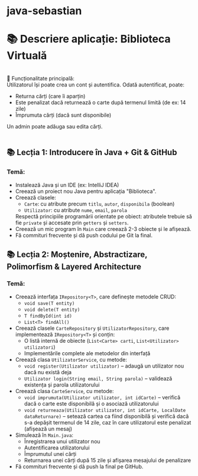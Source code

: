# java-sebastian
<h1>📚 Descriere aplicație: <b>Biblioteca Virtuală</b></h1><br>
🎯 Funcționalitate principală:<br>
Utilizatorul își poate crea un cont și autentifica.
Odată autentificat, poate:
<ul>
  <li>Returna cărți (care îi aparțin)</li>
  <li>Este penalizat dacă returnează o carte după termenul limită (de ex: 14 zile)</li>
  <li>Împrumuta cărți (dacă sunt disponibile)</li>
</ul>
Un admin poate adăuga sau edita cărți.
<br><br>

<h2>📚 Lecția 1: Introducere în Java + Git & GitHub</h2>

<h3>Temă:</h3>
<ul>
  <li>Instalează Java și un IDE (ex: IntelliJ IDEA)</li>
  <li>Creează un proiect nou Java pentru aplicația "Biblioteca".</li>
  <li>Creează clasele: 
    <ul>
      <li><code>Carte</code>: cu atribute precum <code>titlu</code>, <code>autor</code>, <code>disponibila</code> (boolean)</li>
      <li><code>Utilizator</code>: cu atribute <code>nume</code>, <code>email</code>, <code>parola</code></li>
    </ul>
    Respectă principiile programării orientate pe obiect: atributele trebuie să fie <code>private</code> și accesate prin <code>getters</code> și <code>setters</code>.
  </li>
  <li>Creează un mic program în <code>Main</code> care creează 2-3 obiecte și le afișează.</li>
  <li>Fă commituri frecvente și dă push codului pe Git la final.</li>
</ul>

<h2>📚 Lecția 2: Moștenire, Abstractizare, Polimorfism & Layered Architecture</h2>

<h3>Temă:</h3>
<ul>
  <li>Creează interfața <code>IRepository&lt;T&gt;</code>, care definește metodele CRUD:
    <ul>
      <li><code>void save(T entity)</code></li>
      <li><code>void delete(T entity)</code></li>
      <li><code>T findById(int id)</code></li>
      <li><code>List&lt;T&gt; findAll()</code></li>
    </ul>
  </li>

  <li>Creează clasele <code>CarteRepository</code> și <code>UtilizatorRepository</code>, care implementează <code>IRepository&lt;T&gt;</code> și conțin:
    <ul>
      <li>O listă internă de obiecte (<code>List&lt;Carte&gt; carti</code>, <code>List&lt;Utilizator&gt; utilizatori</code>)</li>
      <li>Implementările complete ale metodelor din interfață</li>
    </ul>
  </li>

  <li>Creează clasa <code>UtilizatorService</code>, cu metode:
    <ul>
      <li><code>void register(Utilizator utilizator)</code> – adaugă un utilizator nou dacă nu există deja</li>
      <li><code>Utilizator login(String email, String parola)</code> – validează existența și parola utilizatorului</li>
    </ul>
  </li>

  <li>Creează clasa <code>CarteService</code>, cu metode:
    <ul>
      <li><code>void imprumuta(Utilizator utilizator, int idCarte)</code> – verifică dacă o carte este disponibilă și o asociază utilizatorului</li>
      <li><code>void returneaza(Utilizator utilizator, int idCarte, LocalDate dataReturnare)</code> – setează cartea ca fiind disponibilă și verifică dacă s-a depășit termenul de 14 zile, caz în care utilizatorul este penalizat (afișează un mesaj)</li>
    </ul>
  </li>

  <li>Simulează în <code>Main.java</code>:
    <ul>
      <li>Înregistrarea unui utilizator nou</li>
      <li>Autentificarea utilizatorului</li>
      <li>Împrumutul unei cărți</li>
      <li>Returnarea unei cărți după 15 zile și afișarea mesajului de penalizare</li>
    </ul>
  </li>

  <li>Fă commituri frecvente și dă push la final pe GitHub.</li>
</ul>
